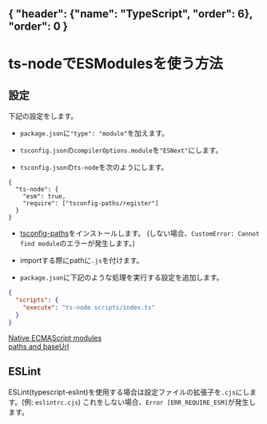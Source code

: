 { "header": {"name": "TypeScript", "order": 6}, "order": 0 }
---
# ts-nodeでESModulesを使う方法

## 設定

下記の設定をします。

* `package.json`に`"type": "module"`を加えます。

* `tsconfig.json`の`compilerOptions.module`を`"ESNext"`にします。

* `tsconfig.json`の`ts-node`を次のようにします。
```
{
  "ts-node": {
    "esm": true,
    "require": ["tsconfig-paths/register"]
  }
}
```

* [tsconfig-paths](https://github.com/dividab/tsconfig-paths)をインストールします。
(しない場合、`CustomError: Cannot find module`のエラーが発生します。)

* importする際にpathに`.js`を付けます。

* `package.json`に下記のような処理を実行する設定を追加します。

```json
{
  "scripts": {
    "execute": "ts-node scripts/index.ts"
  }
}
```

[Native ECMAScript modules](https://typestrong.org/ts-node/docs/imports#native-ecmascript-modules)  
[paths and baseUrl](https://typestrong.org/ts-node/docs/paths/)

## ESLint

ESLint(typescript-eslint)を使用する場合は設定ファイルの拡張子を`.cjs`にします。(例: `eslintrc.cjs`)
これをしない場合、`Error [ERR_REQUIRE_ESM]`が発生します。